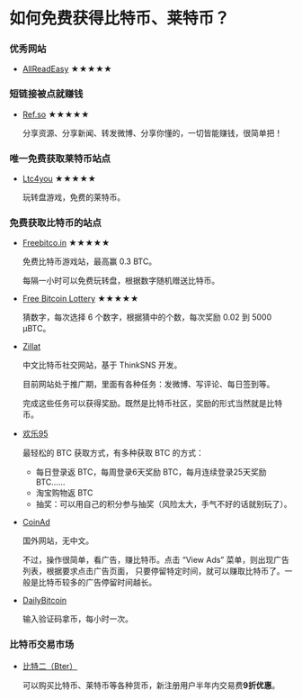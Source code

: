 如何免费获得比特币、莱特币？
===========

### 优秀网站

* [AllReadEasy](http://www.allreadeasy.com) ★★★★★

### 短链接被点就赚钱

* [Ref.so](http://www.ref.so/member/insert/evadezzx.html) ★★★★★
	
	分享资源、分享新闻、转发微博、分享你懂的，一切皆能赚钱，很简单把！

### 唯一免费获取莱特币站点

* [Ltc4you](http://ltc4you.com/?r=13390) ★★★★★

    玩转盘游戏，免费的莱特币。

### 免费获取比特币的站点

* [Freebitco.in](http://freebitco.in/?r=41229) ★★★★★

    免费比特币游戏站，最高赢 0.3 BTC。
	
	每隔一小时可以免费玩转盘，根据数字随机赠送比特币。
    
* [Free Bitcoin Lottery](http://www.freebitcoinlottery.com/?a=15bCmzCW74cznA9k6byr1aQcfH51kxkHWA) ★★★★★
    
	猜数字，每次选择 6 个数字，根据猜中的个数，每次奖励 0.02 到 5000 μBTC。

* [Zillat](http://zillat.com/index.php?app=invite&mod=Index&act=index&id=1823)

    中文比特币社交网站，基于 ThinkSNS 开发。

	目前网站处于推广期，里面有各种任务：发微博、写评论、每日签到等。

	完成这些任务可以获得奖励。既然是比特币社区，奖励的形式当然就是比特币。

* [欢乐95](http://www.huanle95.com/btc?r=3323)

	最轻松的 BTC 获取方式，有多种获取 BTC 的方式：

	* 每日登录返 BTC，每周登录6天奖励 BTC，每月连续登录25天奖励 BTC……
	* 淘宝购物返 BTC
	* 抽奖：可以用自己的积分参与抽奖（风险太大，手气不好的话就别玩了）。

* [CoinAd](https://coinad.com/?r=IXLKD7NOY1MA58W)
	
	国外网站，无中文。

	不过，操作很简单，看广告，赚比特币。点击 “View Ads” 菜单，则出现广告列表，根据要求点击广告页面，
	只要停留特定时间，就可以赚取比特币了。一般是比特币较多的广告停留时间越长。
	
* [DailyBitcoin](http://dwz.cn/evadezzx)

	输入验证码拿币，每小时一次。
	
### 比特币交易市场

* [比特二（Bter）](https://bter.com/signup/37705)

	可以购买比特币、莱特币等各种货币，新注册用户半年内交易费**9折优惠**。
